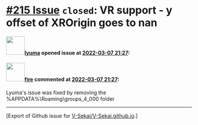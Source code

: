 # [\#215 Issue](https://github.com/V-Sekai/V-Sekai.github.io/issues/215) `closed`: VR support - y offset of XROrigin goes to nan

#### <img src="https://avatars.githubusercontent.com/u/39946030?v=4" width="50">[lyuma](https://github.com/lyuma) opened issue at [2022-03-07 21:27](https://github.com/V-Sekai/V-Sekai.github.io/issues/215):



#### <img src="https://avatars.githubusercontent.com/u/32321?u=c2e06a3d2b49a467aa907e54aa259516440267cc&v=4" width="50">[fire](https://github.com/fire) commented at [2022-03-07 21:27](https://github.com/V-Sekai/V-Sekai.github.io/issues/215#issuecomment-1061247453):

Lyuma's issue was fixed by removing the %APPDATA%\Roaming\groups_4_000 folder


-------------------------------------------------------------------------------



[Export of Github issue for [V-Sekai/V-Sekai.github.io](https://github.com/V-Sekai/V-Sekai.github.io).]
